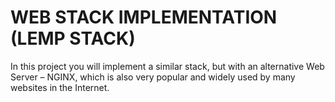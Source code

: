 # WEB STACK IMPLEMENTATION (LEMP STACK)

In this project you will implement a similar stack, but with an alternative Web Server – NGINX, which is also very popular and widely used by many websites in the Internet.
